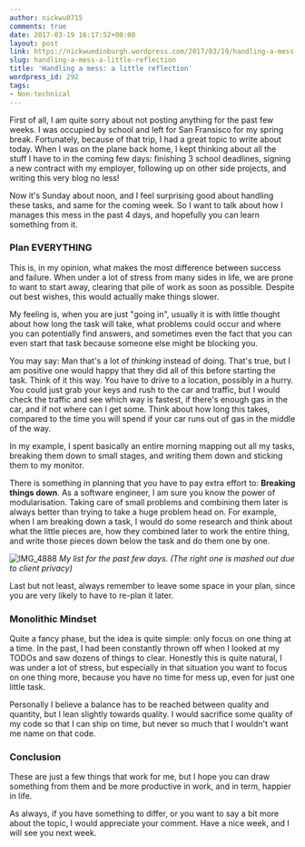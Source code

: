 ```yaml
---
author: nickwu0715
comments: true
date: 2017-03-19 16:17:52+00:00
layout: post
link: https://nickwuedinburgh.wordpress.com/2017/03/19/handling-a-mess-a-little-reflection/
slug: handling-a-mess-a-little-reflection
title: 'Handling a mess: a little reflection'
wordpress_id: 292
tags:
- Non-technical
---
```


First of all, I am quite sorry about not posting anything for the past few weeks. I was occupied by school and left for San Fransisco for my spring break. Fortunately, because of that trip, I had a great topic to write about today. When I was on the plane back home, I kept thinking about all the stuff I have to in the coming few days: finishing 3 school deadlines, signing a new contract with my employer, following up on other side projects, and writing this very blog no less!

Now it's Sunday about noon, and I feel surprising good about handling these tasks, and same for the coming week. So I want to talk about how I manages this mess in the past 4 days, and hopefully you can learn something from it.



### Plan EVERYTHING



This is, in my opinion, what makes the most difference between success and failure. When under a lot of stress from many sides in life, we are prone to want to start away, clearing that pile of work as soon as possible. Despite out best wishes, this would actually make things slower.

My feeling is, when you are just "going in", usually it is with little thought about how long the task will take, what problems could occur and where you can potentially find answers, and sometimes even the fact that you can even start that task because someone else might be blocking you.

You may say: Man that's a lot of _thinking_ instead of doing. That's true, but I am positive one would happy that they did all of this before starting the task. Think of it this way. You have to drive to a location, possibly in a hurry. You could just grab your keys and rush to the car and traffic, but I would check the traffic and see which way is fastest, if there's enough gas in the car, and if not where can I get some. Think about how long this takes, compared to the time you will spend if your car runs out of gas in the middle of the way.

In my example, I spent basically an entire morning mapping out all my tasks, breaking them down to small stages, and writing them down and sticking them to my monitor.

There is something in planning that you have to pay extra effort to: **Breaking things down**. As a software engineer, I am sure you know the power of modularisation. Taking care of small problems and combining them later is always better than trying to take a huge problem head on. For example, when I am breaking down a task, I would do some research and think about what the little pieces are, how they combined later to work the entire thing, and write those pieces down below the task and do them one by one.

![IMG_4888](https://nickwuedinburgh.files.wordpress.com/2017/03/img_4888.jpg)
*My list for the past few days. (The right one is mashed out due to client privacy)*

Last but not least, always remember to leave some space in your plan, since you are very likely to have to re-plan it later.



### Monolithic Mindset



Quite a fancy phase, but the idea is quite simple: only focus on one thing at a time. In the past, I had been constantly thrown off when I looked at my TODOs and saw dozens of things to clear. Honestly this is quite natural, I was under a lot of stress, but especially in that situation you want to focus on one thing more, because you have no time for mess up, even for just one little task.

Personally I believe a balance has to be reached between quality and quantity, but I lean slightly towards quality. I would sacrifice some quality of my code so that I can ship on time, but never so much that I wouldn't want me name on that code.



### Conclusion



These are just a few things that work for me, but I hope you can draw something from them and be more productive in work, and in term, happier in life.

As always, if you have something to differ, or you want to say a bit more about the topic, I would appreciate your comment. Have a nice week, and I will see you next week.
